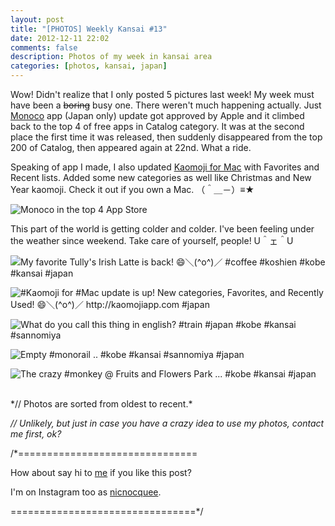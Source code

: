 ```yaml
---
layout: post
title: "[PHOTOS] Weekly Kansai #13"
date: 2012-12-11 22:02
comments: false
description: Photos of my week in kansai area
categories: [photos, kansai, japan]
---
```


Wow! Didn't realize that I only posted 5 pictures last week! My week must have been a ~~boring~~ busy one. There weren't much happening actually. Just [Monoco](http://itunes.apple.com/jp/app/monoco/id539376693?ls=1&mt=8) app (Japan only) update got approved by Apple and it climbed back to the top 4 of free apps in Catalog category. It was at the second place the first time it was released, then suddenly disappeared from the top 200 of Catalog, then appeared again at 22nd. What a ride.

Speaking of app I made, I also updated [Kaomoji for Mac](http://kaomojiapp.com/) with Favorites and Recent lists. Added some new categories as well like Christmas and New Year kaomoji. Check it out if you own a Mac. （＾＿－）≡★

![Monoco in the top 4 App Store](http://f.cl.ly/items/0R2h0o1r0o0S0Z2O2q2H/2012-12-11%20at%2010:09.png)

<!-- more -->

This part of the world is getting colder and colder. I've been feeling under the weather since weekend. Take care of yourself, people! U＾ェ＾U

![My favorite Tully's Irish Latte  is back! 😄＼(^o^)／ #coffee #koshien #kobe #kansai #japan](http://distilleryimage3.s3.amazonaws.com/b87b1c4a3de911e2a8e322000a9f13d9_7.jpg) 
 
 
![#Kaomoji for #Mac update is up! New categories, Favorites, and Recently Used! 😄＼(^o^)／ http://kaomojiapp.com #japan](http://distilleryimage3.s3.amazonaws.com/89db34743e2f11e2a12822000a9f18f6_7.jpg) 
 
 
![What do you call this thing in english? #train #japan #kobe #kansai #sannomiya](http://distilleryimage4.s3.amazonaws.com/9ede8222412211e2a7ab22000a1f97eb_7.jpg) 
 
 
![Empty #monorail .. #kobe #kansai #sannomiya #japan](http://distilleryimage6.s3.amazonaws.com/ec4eec26412311e285f622000a1f8e95_7.jpg) 
 
 
![The crazy #monkey @ Fruits and Flowers Park ... #kobe  #kansai #japan](http://distilleryimage10.s3.amazonaws.com/f8f8b30441c711e2af5a22000a9f18fb_7.jpg) 



<br/>
*// Photos are sorted from oldest to recent.*

*// Unlikely, but just in case you have a crazy idea to use my photos, contact me first, ok?*

/*===============================

How about say hi to [me](http://twitter.com/nicnocquee) if you like this post?

I'm on Instagram too as [nicnocquee](instagram://user?username=nicnocquee).

================================*/